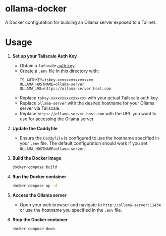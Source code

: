 # ollama-docker
A Docker configuration for building an Ollama server exposed to a Tailnet.
# Usage
1. **Set up your Tailscale Auth Key**

   - Obtain a Tailscale [auth key](https://login.tailscale.com/admin/settings/keys).
   - Create a `.env` file in this directory with:
     ```
     TS_AUTHKEY=tskey-xxxxxxxxxxxxxxxx
     OLLAMA_HOSTNAME=ollama-server
     OLLAMA_URL=https://ollama-server.host.com
     ```
   - Replace `tskey-xxxxxxxxxxxxxxxx` with your actual Tailscale auth key.
   - Replace `ollama-server` with the desired hostname for your Ollama server via Tailscale.
    - Replace `https://ollama-server.host.com` with the URL you want to use for accessing the Ollama server.
2. **Update the Caddyfile**
   - Ensure the `Caddyfile` is configured to use the hostname specified in your `.env` file. The default configuration should work if you set `OLLAMA_HOSTNAME=ollama-server`.
3. **Build the Docker image**
   ```bash
   docker-compose build
   ```
4. **Run the Docker container**
   ```bash
   docker-compose up -d
   ```
5. **Access the Ollama server**
   - Open your web browser and navigate to `http://ollama-server:11434` or use the hostname you specified in the `.env` file.
6. **Stop the Docker container**
   ```bash
   docker-compose down
   ```